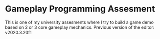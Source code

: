 # Gameplay Programming Assesment
 This is one of my university assesments where I try to build a game demo based on 2 or 3 core gameplay mechanics.
Previous version of the editor: v2020.3.20f1

